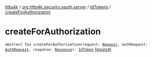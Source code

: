 [http4k](../../index.md) / [org.http4k.security.oauth.server](../index.md) / [IdTokens](index.md) / [createForAuthorization](./create-for-authorization.md)

# createForAuthorization

`abstract fun createForAuthorization(request: `[`Request`](../../org.http4k.core/-request/index.md)`, authRequest: `[`AuthRequest`](../-auth-request/index.md)`, response: `[`Response`](../../org.http4k.core/-response/index.md)`): `[`IdToken`](../../org.http4k.security.openid/-id-token/index.md) [(source)](https://github.com/http4k/http4k/blob/master/http4k-security-oauth/src/main/kotlin/org/http4k/security/oauth/server/IdTokens.kt#L9)